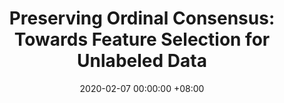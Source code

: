 ---
layout: post
title:  "Preserving Ordinal Consensus: Towards Feature Selection for Unlabeled Data"
date: 2020-02-07 00:00:00 +08:00
categories: research
authors: "Jun Guo, <strong>Heng Chang<strong>, Wenwu Zhu"
venue: "In proceedings of 34th AAAI Conference on Artificial Intelligence (AAAI)"
paper: https://ojs.aaai.org/index.php/AAAI/article/download/5336/5192
code: https://github.com/eeGuoJun/AAAI2020
---